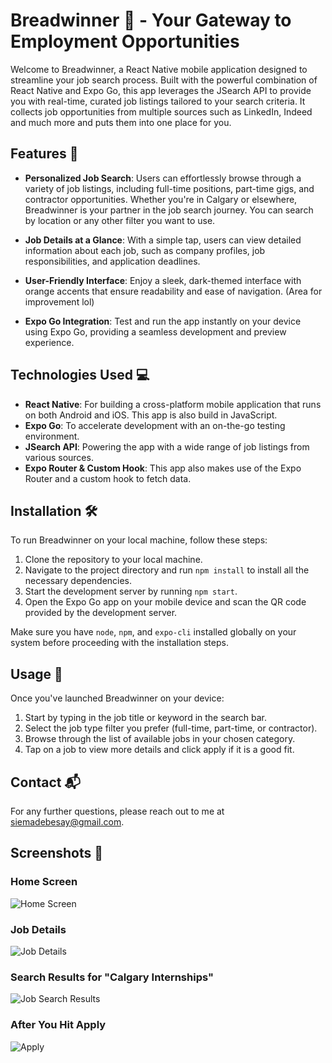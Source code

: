 # Breadwinner 🍞 - Your Gateway to Employment Opportunities

Welcome to Breadwinner, a React Native mobile application designed to streamline your job search process. Built with the powerful combination of React Native and Expo Go, this app leverages the JSearch API to provide you with real-time, curated job listings tailored to your search criteria. It collects job opportunities from multiple sources such as LinkedIn, Indeed and much more and puts them into one place for you.

## Features 🚀

- **Personalized Job Search**: Users can effortlessly browse through a variety of job listings, including full-time positions, part-time gigs, and contractor opportunities. Whether you're in Calgary or elsewhere, Breadwinner is your partner in the job search journey. You can search by location or any other filter you want to use.

- **Job Details at a Glance**: With a simple tap, users can view detailed information about each job, such as company profiles, job responsibilities, and application deadlines.

- **User-Friendly Interface**: Enjoy a sleek, dark-themed interface with orange accents that ensure readability and ease of navigation. (Area for improvement lol)

- **Expo Go Integration**: Test and run the app instantly on your device using Expo Go, providing a seamless development and preview experience.

## Technologies Used 💻

- **React Native**: For building a cross-platform mobile application that runs on both Android and iOS. This app is also build in JavaScript.
- **Expo Go**: To accelerate development with an on-the-go testing environment.
- **JSearch API**: Powering the app with a wide range of job listings from various sources.
- **Expo Router & Custom Hook**: This app also makes use of the Expo Router and a custom hook to fetch data.

## Installation 🛠️

To run Breadwinner on your local machine, follow these steps:

1. Clone the repository to your local machine.
2. Navigate to the project directory and run `npm install` to install all the necessary dependencies.
3. Start the development server by running `npm start`.
4. Open the Expo Go app on your mobile device and scan the QR code provided by the development server.

Make sure you have `node`, `npm`, and `expo-cli` installed globally on your system before proceeding with the installation steps.

## Usage 📱

Once you've launched Breadwinner on your device:

1. Start by typing in the job title or keyword in the search bar.
2. Select the job type filter you prefer (full-time, part-time, or contractor).
3. Browse through the list of available jobs in your chosen category.
4. Tap on a job to view more details and click apply if it is a good fit.


## Contact 📬

For any further questions, please reach out to me at siemadebesay@gmail.com.

## Screenshots 📸

### Home Screen
![Home Screen](screenshots/home.png)

### Job Details
![Job Details](screenshots/job-details.png)

### Search Results for "Calgary Internships"
![Job Search Results](screenshots/search-results.png)

### After You Hit Apply
![Apply](screenshots/apply.png)


